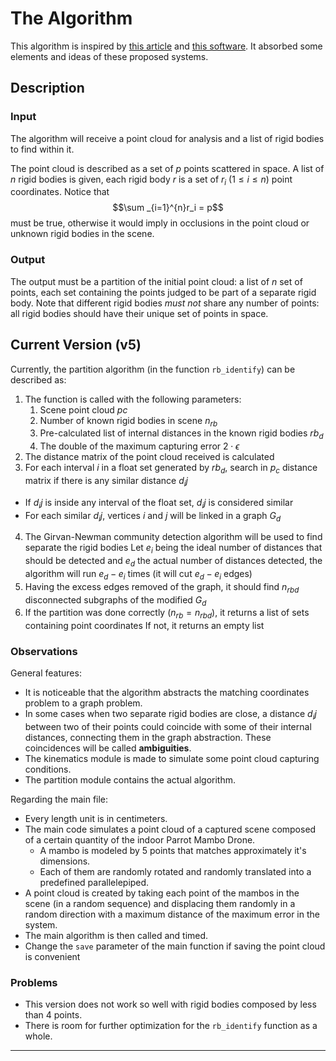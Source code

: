 # The Algorithm

This algorithm is inspired by [this article](https://www.scitepress.org/papers/2007/20528/20528.pdf) and [this software](https://v22.wiki.optitrack.com/index.php?title=Rigid_Body_Tracking). It absorbed some elements and ideas of these proposed systems.

## Description

### Input

The algorithm will receive a point cloud for analysis and a list of rigid bodies to find within it.

The point cloud is described as a set of $p$ points scattered in space. A list of $n$ rigid bodies is given, each rigid body $r$ is a set of $r_i \ (1 \leq i \leq n)$ point coordinates. Notice that $$\sum _{i=1}^{n}r_i = p$$ must be true, otherwise it would imply in occlusions in the point cloud or unknown rigid bodies in the scene.

### Output

The output must be a partition of the initial point cloud: a list of $n$ set of points, each set containing the points judged to be part of a separate rigid body. Note that different rigid bodies *must not* share any number of points: all rigid bodies should have their unique set of points in space.

## Current Version (v5)

Currently, the partition algorithm (in the function `rb_identify`) can be described as:

1. The function is called with the following parameters:
   1. Scene point cloud $pc$
   2. Number of known rigid bodies in scene $n_{rb}$
   3. Pre-calculated list of internal distances in the known rigid bodies $rb_d$
   4. The double of the maximum capturing error $2 \cdot \epsilon$
2. The distance matrix of the point cloud received is calculated
3. For each interval $i$ in a float set generated by $rb_d$, search in $p_c$ distance matrix if there is any similar distance $d_ij$ 
- If $d_ij$ is inside any interval of the float set, $d_ij$ is considered similar
- For each similar $d_ij$, vertices $i$ and $j$ will be linked in a graph $G_d$
4. The Girvan-Newman community detection algorithm will be used to find separate the rigid bodies
Let $e_i$ being the ideal number of distances that should be detected and $e_d$ the actual number of distances detected, the algorithm will run $e_d - e_i$ times (it will cut $e_d - e_i$ edges)
5. Having the excess edges removed of the graph, it should find $n_{rbd}$ disconnected subgraphs of the modified $G_d$
6. If the partition was done correctly $(n_{rb} = n_{rbd})$, it returns a list of sets containing point coordinates
If not, it returns an empty list 

### Observations

General features:

- It is noticeable that the algorithm abstracts the matching coordinates problem to a graph problem.
- In some cases when two separate rigid bodies are close, a distance $d_ij$ between two of their points could coincide with some of their internal distances, connecting them in the graph abstraction. These coincidences will be called **ambiguities**.
- The kinematics module is made to simulate some point cloud capturing conditions.
- The partition module contains the actual algorithm.

Regarding the main file:

- Every length unit is in centimeters.
- The main code simulates a point cloud of a captured scene composed of a certain quantity of the indoor Parrot Mambo Drone.
  - A mambo is modeled by 5 points that matches approximately it's dimensions.
  - Each of them are randomly rotated and randomly translated into a predefined parallelepiped. 
- A point cloud is created by taking each point of the mambos in the scene (in a random sequence) and displacing them randomly in a random direction with a maximum distance of the maximum error in the system.
- The main algorithm is then called and timed. 
- Change the `save` parameter of the main function if saving the point cloud is convenient

### Problems

- This version does not work so well with rigid bodies composed by less than 4 points.
- There is room for further optimization for the `rb_identify` function as a whole. 

---
